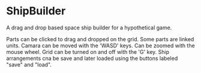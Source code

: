 ShipBuilder
===========
A drag and drop based space ship builder for a hypothetical game.

Parts can be clicked to drag and dropped on the grid.
Some parts are linked units.
Camara can be moved with the 'WASD' keys.
Can be zoomed with the mouse wheel.
Grid can be turned on and off with the 'G' key.
Ship arrangements cna be save and later loaded using the buttons labeled "save" and "load".
